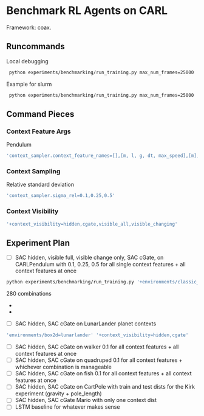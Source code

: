 # Benchmark RL Agents on CARL
Framework: coax.

## Runcommands
Local debugging
```bash
 python experiments/benchmarking/run_training.py max_num_frames=25000 '+environments/classic_control=pendulum' '+context_visibility=hidden' 'wandb.debug=true'
```

Example for slurm
```bash
 python experiments/benchmarking/run_training.py max_num_frames=25000 '+environments/classic_control=pendulum' '+context_visibility=hidden' 'wandb.debug=true' 'seed=range(1,11)' '+slurm=cpushort' -m
```

## Command Pieces

### Context Feature Args
Pendulum
```bash
'context_sampler.context_feature_names=[],[m, l, g, dt, max_speed],[m],[g],[l],[dt],[max_speed]'
```

### Context Sampling
Relative standard deviation
```bash
'context_sampler.sigma_rel=0.1,0.25,0.5'
```

### Context Visibility
```bash
'+context_visibility=hidden,cgate,visible_all,visible_changing'
```


## Experiment Plan
- [ ] SAC hidden, visible full, visible change only, SAC cGate, on CARLPendulum with 0.1, 0.25, 0.5 for all single context features + all context features at once
```bash
python experiments/benchmarking/run_training.py '+environments/classic_control=pendulum' 'seed=range(1,11)' '+slurm=cpushort' '+context_visibility=hidden,cgate,visible_all,visible_changing' 'context_sampler.context_feature_names=[],[m, l, g, dt, max_speed],[m],[g],[l],[dt],[max_speed]' -m
```
280 combinations

- 

- 
- [ ] SAC hidden, SAC cGate on LunarLander planet contexts
```bash
'environments/box2d=lunarlander' '+context_visibility=hidden,cgate'
```
- [ ] SAC hidden, SAC cGate on walker 0.1 for all context features + all context features at once
- [ ] SAC hidden, SAC cGate on quadruped 0.1 for all context features + whichever combination is manageable
- [ ] SAC hidden, SAC cGate on fish 0.1 for all context features + all context features at once
- [ ] SAC hidden, SAC cGate on CartPole with train and test dists for the Kirk experiment (gravity + pole_length)
- [ ] SAC hidden, SAC cGate Mario with only one context dist
- [ ] LSTM baseline for whatever makes sense
